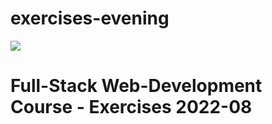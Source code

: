 # exercises-evening
![](https://i.imgur.com/JvPPOxO.png)

# Full-Stack Web-Development Course - Exercises 2022-08
